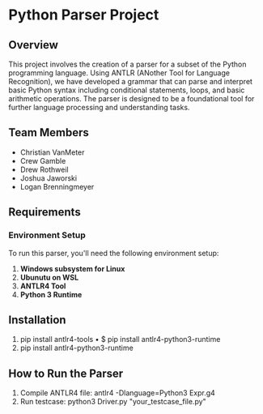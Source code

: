 # Python Parser Project

## Overview
This project involves the creation of a parser for a subset of the Python programming language. Using ANTLR (ANother Tool for Language Recognition), we have developed a grammar that can parse and interpret basic Python syntax including conditional statements, loops, and basic arithmetic operations. The parser is designed to be a foundational tool for further language processing and understanding tasks.

## Team Members
- Christian VanMeter
- Crew Gamble
- Drew Rothweil
- Joshua Jaworski
- Logan Brenningmeyer

## Requirements
### Environment Setup
To run this parser, you'll need the following environment setup:
1. **Windows subsystem for Linux**
2. **Ubunutu on WSL**
3. **ANTLR4 Tool**
4. **Python 3 Runtime**


## Installation
1. pip install antlr4-tools • $ pip install antlr4-python3-runtime
2. pip install antlr4-python3-runtime

## How to Run the Parser
1. Compile ANTLR4 file: antlr4 -Dlanguage=Python3 Expr.g4
2. Run testcase: python3 Driver.py "your_testcase_file.py"
